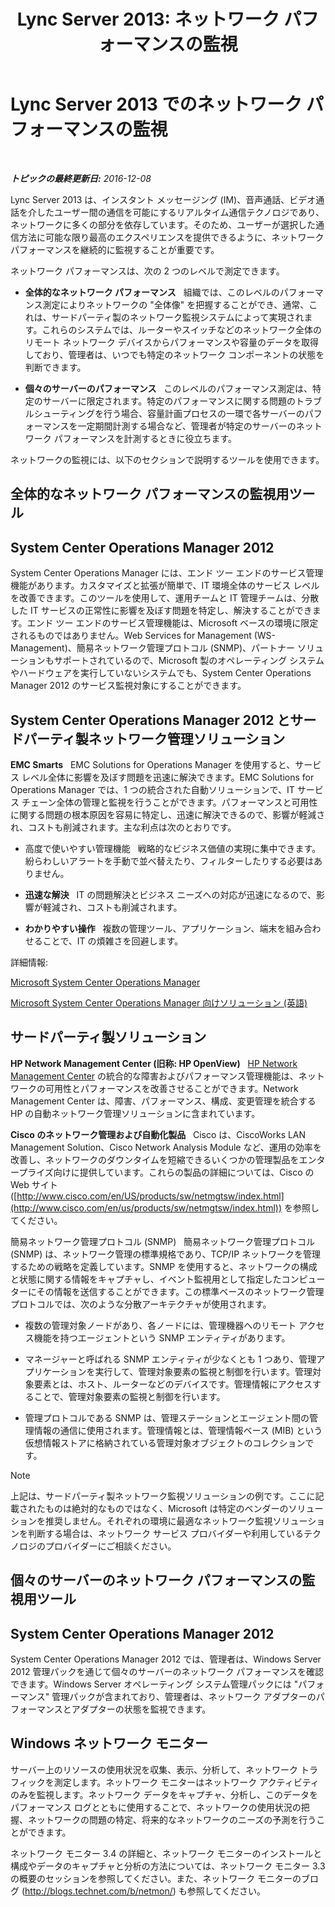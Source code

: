 ﻿---
title: 'Lync Server 2013: ネットワーク パフォーマンスの監視'
TOCTitle: ネットワーク パフォーマンスの監視
ms:assetid: bc3a01da-91eb-4c0c-9598-35e5e46b00f6
ms:mtpsurl: https://technet.microsoft.com/ja-jp/library/Dn720923(v=OCS.15)
ms:contentKeyID: 62246649
ms.date: 12/10/2016
mtps_version: v=OCS.15
ms.translationtype: HT
---

# Lync Server 2013 でのネットワーク パフォーマンスの監視

 

_**トピックの最終更新日:** 2016-12-08_

Lync Server 2013 は、インスタント メッセージング (IM)、音声通話、ビデオ通話を介したユーザー間の通信を可能にするリアルタイム通信テクノロジであり、ネットワークに多くの部分を依存しています。そのため、ユーザーが選択した通信方法に可能な限り最高のエクスペリエンスを提供できるように、ネットワーク パフォーマンスを継続的に監視することが重要です。

ネットワーク パフォーマンスは、次の 2 つのレベルで測定できます。

  - **全体的なネットワーク パフォーマンス**   組織では、このレベルのパフォーマンス測定によりネットワークの "全体像" を把握することができ、通常、これは、サードパーティ製のネットワーク監視システムによって実現されます。これらのシステムでは、ルーターやスイッチなどのネットワーク全体のリモート ネットワーク デバイスからパフォーマンスや容量のデータを取得しており、管理者は、いつでも特定のネットワーク コンポーネントの状態を判断できます。

  - **個々のサーバーのパフォーマンス**   このレベルのパフォーマンス測定は、特定のサーバーに限定されます。特定のパフォーマンスに関する問題のトラブルシューティングを行う場合、容量計画プロセスの一環で各サーバーのパフォーマンスを一定期間計測する場合など、管理者が特定のサーバーのネットワーク パフォーマンスを計測するときに役立ちます。

ネットワークの監視には、以下のセクションで説明するツールを使用できます。

## 全体的なネットワーク パフォーマンスの監視用ツール

## System Center Operations Manager 2012

System Center Operations Manager には、エンド ツー エンドのサービス管理機能があります。カスタマイズと拡張が簡単で、IT 環境全体のサービス レベルを改善できます。このツールを使用して、運用チームと IT 管理チームは、分散した IT サービスの正常性に影響を及ぼす問題を特定し、解決することができます。エンド ツー エンドのサービス管理機能は、Microsoft ベースの環境に限定されるものではありません。Web Services for Management (WS-Management)、簡易ネットワーク管理プロトコル (SNMP)、パートナー ソリューションもサポートされているので、Microsoft 製のオペレーティング システムやハードウェアを実行していないシステムでも、System Center Operations Manager 2012 のサービス監視対象にすることができます。

## System Center Operations Manager 2012 とサードパーティ製ネットワーク管理ソリューション

**EMC Smarts**   EMC Solutions for Operations Manager を使用すると、サービス レベル全体に影響を及ぼす問題を迅速に解決できます。EMC Solutions for Operations Manager では、1 つの統合された自動ソリューションで、IT サービス チェーン全体の管理と監視を行うことができます。パフォーマンスと可用性に関する問題の根本原因を容易に特定し、迅速に解決できるので、影響が軽減され、コストも削減されます。主な利点は次のとおりです。

  - 高度で使いやすい管理機能   戦略的なビジネス価値の実現に集中できます。紛らわしいアラートを手動で並べ替えたり、フィルターしたりする必要はありません。

  - **迅速な解決**   IT の問題解決とビジネス ニーズへの対応が迅速になるので、影響が軽減され、コストも削減されます。

  - **わかりやすい操作**   複数の管理ツール、アプリケーション、端末を組み合わせることで、IT の煩雑さを回避します。

詳細情報:

[Microsoft System Center Operations Manager](http://go.microsoft.com/fwlink/p/?linkid=243651)

[Microsoft System Center Operations Manager 向けソリューション (英語)](http://www.emc.com/collateral/software/data-sheet/h6135-server-manager-ds.pdf)

## サードパーティ製ソリューション

**HP Network Management Center (旧称: HP OpenView)**   [HP Network Management Center](https://h10078.www1.hp.com/cda/hpms/display/main/hpms_content.jsp?zn=bto%26cp=1-11-15-119_4000_100__) の統合的な障害およびパフォーマンス管理機能は、ネットワークの可用性とパフォーマンスを改善させることができます。Network Management Center は、障害、パフォーマンス、構成、変更管理を統合する HP の自動ネットワーク管理ソリューションに含まれています。

**Cisco のネットワーク管理および自動化製品**   Cisco は、CiscoWorks LAN Management Solution、Cisco Network Analysis Module など、運用の効率を改善し、ネットワークのダウンタイムを短縮できるいくつかの管理製品をエンタープライズ向けに提供しています。これらの製品の詳細については、Cisco の Web サイト ([http://www.cisco.com/en/US/products/sw/netmgtsw/index.html](http://www.cisco.com/en/us/products/sw/netmgtsw/index.html)) を参照してください。

簡易ネットワーク管理プロトコル (SNMP)   簡易ネットワーク管理プロトコル (SNMP) は、ネットワーク管理の標準規格であり、TCP/IP ネットワークを管理するための戦略を定義しています。SNMP を使用すると、ネットワークの構成と状態に関する情報をキャプチャし、イベント監視用として指定したコンピューターにその情報を送信することができます。この標準ベースのネットワーク管理プロトコルでは、次のような分散アーキテクチャが使用されます。

  - 複数の管理対象ノードがあり、各ノードには、管理機器へのリモート アクセス機能を持つエージェントという SNMP エンティティがあります。

  - マネージャーと呼ばれる SNMP エンティティが少なくとも 1 つあり、管理アプリケーションを実行して、管理対象要素の監視と制御を行います。管理対象要素とは、ホスト、ルーターなどのデバイスです。管理情報にアクセスすることで、管理対象要素の監視と制御を行います。

  - 管理プロトコルである SNMP は、管理ステーションとエージェント間の管理情報の通信に使用されます。管理情報とは、管理情報ベース (MIB) という仮想情報ストアに格納されている管理対象オブジェクトのコレクションです。

> [!NOTE]
> 上記は、サードパーティ製ネットワーク監視ソリューションの例です。ここに記載されたものは絶対的なものではなく、Microsoft は特定のベンダーのソリューションを推奨しません。それぞれの環境に最適なネットワーク監視ソリューションを判断する場合は、ネットワーク サービス プロバイダーや利用しているテクノロジのプロバイダーにご相談ください。


## 個々のサーバーのネットワーク パフォーマンスの監視用ツール

## System Center Operations Manager 2012

System Center Operations Manager 2012 では、管理者は、Windows Server 2012 管理パックを通じて個々のサーバーのネットワーク パフォーマンスを確認できます。Windows Server オペレーティング システム管理パックには "パフォーマンス" 管理パックが含まれており、管理者は、ネットワーク アダプターのパフォーマンスとアダプターの状態を監視できます。

## Windows ネットワーク モニター

サーバー上のリソースの使用状況を収集、表示、分析して、ネットワーク トラフィックを測定します。ネットワーク モニターはネットワーク アクティビティのみを監視します。ネットワーク データをキャプチャ、分析し、このデータをパフォーマンス ログとともに使用することで、ネットワークの使用状況の把握、ネットワークの問題の特定、将来的なネットワークのニーズの予測を行うことができます。

ネットワーク モニター 3.4 の詳細と、ネットワーク モニターのインストールと構成やデータのキャプチャと分析の方法については、ネットワーク モニター 3.3 の概要のセッションを参照してください。また、ネットワーク モニターのブログ (<http://blogs.technet.com/b/netmon/>) も参照してください。

